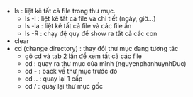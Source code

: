 - ls : liệt kê tất cả file trong thư mục.
  - ls -l : liệt kê tất cả file và chi tiết (ngày, giờ...)
  - ls -la : liệt kê tất cả file và các file ẩn
  - ls -R : chạy đệ quy để show ra tất cả các con
- clear
- cd (change directory) : thay đổi thư mục đang tương tác
  - gõ cd và tab 2 lần để xem tất cả các file
  - cd : quay ra thư mục của mình (nguyenphanhuynhDuc)
  - cd - : back về thư mục trước đó
  - cd .. : quay lại 1 cấp
  - cd / : quay lại thư mục gốc
